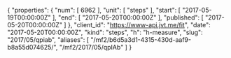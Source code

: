 {
  "properties": {
    "num": [
      6962
    ],
    "unit": [
      "steps"
    ],
    "start": [
      "2017-05-19T00:00:00Z"
    ],
    "end": [
      "2017-05-20T00:00:00Z"
    ],
    "published": [
      "2017-05-20T00:00:00Z"
    ]
  },
  "client_id": "https://www-api.jvt.me/fit",
  "date": "2017-05-20T00:00:00Z",
  "kind": "steps",
  "h": "h-measure",
  "slug": "2017/05/qpiab",
  "aliases": [
    "/mf2/b6d5a3d1-4315-430d-aaf9-b8a55d074625/",
    "/mf2/2017/05/qpIAb"
  ]
}
